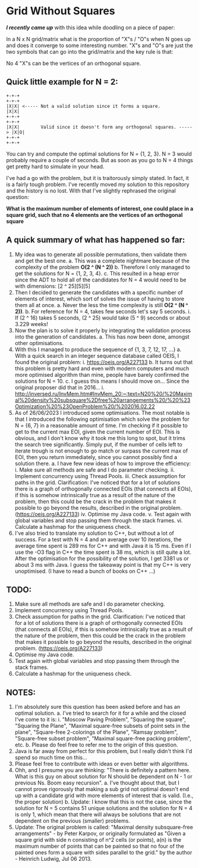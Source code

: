# Grid Without Squares

***I recently came up*** with this idea while doodling on a piece of paper:

In a N x N grid/matrix what is the proportion of "X"s / "O"s when N goes up and does it converge to some interesting number.
"X"s and "O"s are just the two symbols that can go into the grid/matrix and the key rule is that:

No 4 "X"s can be the vertices of an orthogonal square.

## Quick little example for N = 2:

```
+-+-+                                                                   +-+-+
|X|X| <----- Not a valid solution since it forms a square.              |X|X|
+-+-+                                                                   +-+-+
|X|X|        Valid since it doesn't form any orthogonal squares. -----> |X|O|
+-+-+                                                                   +-+-+
```

You can try and compute the optimal solutions for N = {1, 2, 3}. N = 3 would probably require a couple of seconds.
But as soon as you go to N = 4 things get pretty hard to simulate in your head.

I've had a go with the problem, but it is traitorously simply stated. In fact, it is a fairly tough problem.
I've recently moved my solution to this repository and the history is no lost.
With that I've slightly rephrased the original question:

**What is the maximum number of elements of interest, one could place in a square grid, such that no 4 elements are the vertices of an orthogonal square**

## A quick summary of what has happened so far:

1. My idea was to generate all possible permutations, then validate them and get the best one.
    a. This was a complete nightmare because of the complexity of the problem **O(2 ^ (N ^ 2))**
    b. Therefore I only managed to get the solutions for N = {1, 2, 3, 4}.
    c. This resulted in a heap error since the ADT to hold all of the candidates for N = 4 would need to be with dimensions:
    [2 ^ 25][5][5]
2. Then I decided to generate the candidates with a specific number of elements of interest, which sort of solves the issue of having to store them all at once.
    a. Never the less the time complexity is still **O(2 ^ (N ^ 2))**.
    b. For reference for N = 4, takes few seconds let's say 5 seconds.
        i. If (2 ^ 16) takes 5 seconds, (2 ^ 25) would take (5 ^ 9) seconds or about 3.229 weeks!
3. Now the plan is to solve it properly by integrating the validation process into the generation of candidates.
    a. This has now been done, amongst other optimisations.
4. With this I managed to produce the sequence of {1, 3, 7, 12, 17, ...}
    a. With a quick search in an integer sequence database called OEIS, I found the original problem:
        i. https://oeis.org/A227133
    b. It turns out that this problem is pretty hard and even with modern computers and much more optimised algorithm than mine, people
    have barely confirmed the solutions for N = 10.
    c. I guess this means I should move on... Since the original proposer did that in 2016...
        i. http://inversed.ru/InvMem.htm#InvMem_20:~:text=N20%20/%20Maximal%20density%20subsquare%2Dfree%20arrangements%20/%20%23Optimization%20%23OpenProblem%20/%202016.02.22
5. As of 26/06/2023 I introduced some optimisations. The most notable is that I introduced the following optimisation which solve the problem for N = {6, 7} in a reasonable amount of time. I'm checking if it possible to get to the current max EOI, given the current number of EOI. This is obvious, and I don't know why it took me this long to spot, but it trims the search tree significantly. Simply put, if the number of cells left to iterate trough is not enough to go match or surpass the current max of EOI, then you return immediately, since you cannot possibly find a solution there.
    a. I have few new ideas of how to improve the efficiency:
        i. Make sure all methods are safe and I do parameter checking.
        ii. Implement concurrency using Thread Pools.
        iii. Check assumption for paths in the grid. Clarification: I've noticed that for a lot of solutions there is a graph of orthogonally connected EOIs (that connects all EOIs), if this is somehow intrinsically true as a result of the nature of the problem, then this could be the crack in the problem that makes it possible to go beyond the results, described in the original problem. (https://oeis.org/A227133)
        iv. Optimise my Java code.
        v. Test again with global variables and stop passing them through the stack frames.
        vi. Calculate a hashmap for the uniqueness check.
6. I've also tried to translate my solution to C++, but without a lot of success. For a test with N = 4 and an average over 10 iterations, the average time spent is 289 ms for C++ and with Java it is 15 ms. Even if I use the -O3 flag in C++ the time spent is 38 ms, which is still quite a lot. After the optimisation for the possibility of the solution, I get 3381 us or about 3 ms with Java. I guess the takeaway point is that my C++ is very unoptimised. (I have to read a bunch of books on C++ ...)

## **TODO:**

1. Make sure all methods are safe and I do parameter checking.
2. Implement concurrency using Thread Pools.
3. Check assumption for paths in the grid. Clarification: I've noticed that for a lot of solutions there is a graph of orthogonally connected EOIs (that connects all EOIs), if this is somehow intrinsically true as a result of the nature of the problem, then this could be the crack in the problem that makes it possible to go beyond the results, described in the original problem. (https://oeis.org/A227133)
4. Optimise my Java code.
5. Test again with global variables and stop passing them through the stack frames.
6. Calculate a hashmap for the uniqueness check.

## **NOTES:**

1. I'm absolutely sure this question has been asked before and has an optimal solution.
    a. I've tried to search for it for a while and the closed I've come to it is:
        i. "Moscow Paving Problem", "Squaring the square", "Squaring the Plane", "Maximal square-free subsets of point sets in the plane", "Square-free 2-colorings of the Plane", "Ramsay problem", "Square-free subset problem", "Maximal square-free packing problem", etc.
    b. Please do feel free to refer me to the origin of this question.
2. Java is far away from perfect for this problem, but I really didn't think I'd spend so much time on this...
3. Please feel free to contribute with ideas or even better with algorithms.
4. Ohh, and I presume you are thinking: "There is definitely a pattern here. What is this guy on about solution for N should be dependent on N - 1 or previous Ns. Boom easy recursion".
    a. I've thought about that, but I cannot prove rigorously that making a sub grid not optimal doesn't end up with a candidate grid with more elements of interest that is valid. (I.e., the proper solution)
    b. Update: I know that this is not the case, since the solution for N = 5 contains 51 unique solutions and the solution for N = 4 is only 1, which mean that there will always be solutions that are not dependent on the previous (smaller) problems.
5. Update: The original problem is called: "Maximal density subsquare-free arrangements" - by Peter Karpov, or originally formulated as "Given a square grid with side n consisting of n^2 cells (or points), a(n) is the maximum number of points that can be painted so that no four of the painted ones form a square with sides parallel to the grid." by the author - Heinrich Ludwig, Jul 06 2013.